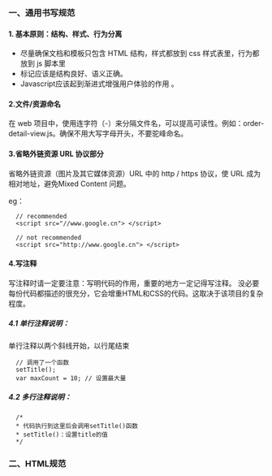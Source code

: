 ### 一、通用书写规范

#### 1. 基本原则：结构、样式、行为分离

- 尽量确保文档和模板只包含 HTML 结构，样式都放到 css 样式表里，行为都放到 js 脚本里
- 标记应该是结构良好、语义正确。
- Javascript应该起到渐进式增强用户体验的作用 。


#### 2.文件/资源命名

在 web 项目中，使用连字符（-）来分隔文件名，可以提高可读性。例如：order-detail-view.js。确保不用大写字母开头，不要驼峰命名。



#### 3.省略外链资源 URL 协议部分

省略外链资源（图片及其它媒体资源）URL 中的 http / https 协议，使 URL 成为相对地址，避免Mixed Content 问题。

eg：

```
  // recommended
  <script src="//www.google.cn"> </script>

  // not recommended
  <script src="http://www.google.cn"> </script>
```

#### 4.写注释

写注释时请一定要注意：写明代码的作用，重要的地方一定记得写注释。 没必要每份代码都描述的很充分，它会增重HTML和CSS的代码。这取决于该项目的复杂程度。

##### 4.1 单行注释说明：

单行注释以两个斜线开始，以行尾结束

```
  // 调用了一个函数
  setTitle();
  var maxCount = 10; // 设置最大量
```

##### 4.2 多行注释说明：
```
  /*
  * 代码执行到这里后会调用setTitle()函数
  * setTitle()：设置title的值
  */

```

### 二、HTML规范